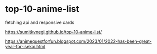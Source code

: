 # top-10-anime-list
fetching api and responsive cards

https://sumitkvnegi.github.io/top-10-anime-list/

https://animequestforfun.blogspot.com/2023/01/2022-has-been-great-year-for-isekai.html
